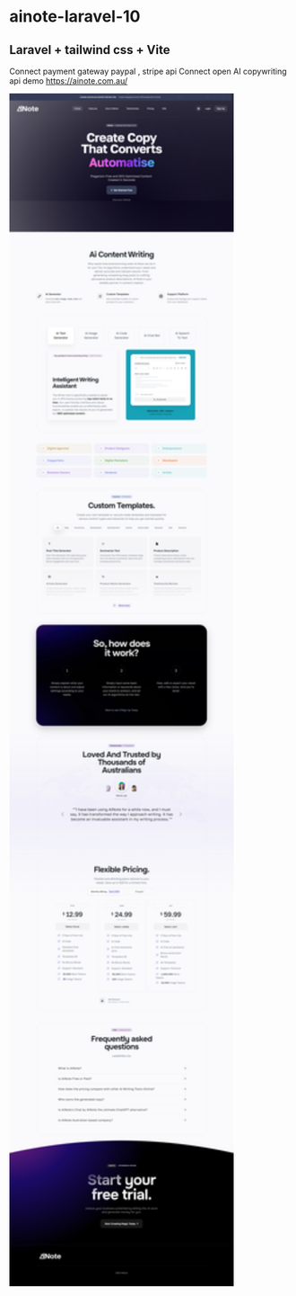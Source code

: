 # ainote-laravel-10

## Laravel + tailwind css + Vite
 Connect payment gateway paypal , stripe api 
 Connect open AI copywriting api
 demo  https://ainote.com.au/

<img src="./screencapture-ainote-au-2023-07-08-18_26_52.png" width="400">
